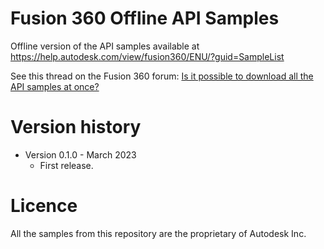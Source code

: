 # Fusion 360 Offline API Samples

Offline version of the API samples available at https://help.autodesk.com/view/fusion360/ENU/?guid=SampleList

See this thread on the Fusion 360 forum: [Is it possible to download all the API samples at once?](https://forums.autodesk.com/t5/fusion-360-api-and-scripts/is-it-possible-to-download-all-the-api-samples-at-once/m-p/11805018)

# Version history

- Version 0.1.0 - March 2023
  - First release.
  
# Licence

All the samples from this repository are the proprietary of Autodesk Inc.